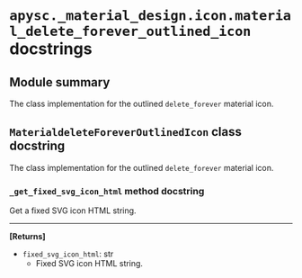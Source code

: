 # `apysc._material_design.icon.material_delete_forever_outlined_icon` docstrings

## Module summary

The class implementation for the outlined `delete_forever` material icon.

## `MaterialdeleteForeverOutlinedIcon` class docstring

The class implementation for the outlined `delete_forever` material icon.

### `_get_fixed_svg_icon_html` method docstring

Get a fixed SVG icon HTML string.<hr>

**[Returns]**

- `fixed_svg_icon_html`: str
  - Fixed SVG icon HTML string.